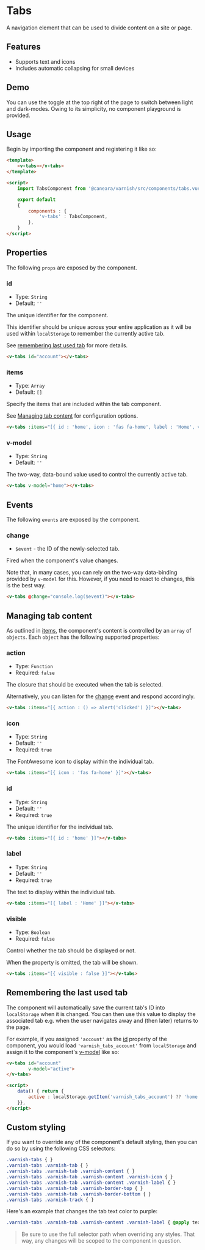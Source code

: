 # Tabs

A navigation element that can be used to divide content on a site or page.

## Features

* Supports text and icons
* Includes automatic collapsing for small devices

## Demo

You can use the toggle at the top right of the page to switch between light and dark-modes. Owing to its simplicity, no component playground is provided.

<!-- Setup -->
<script setup>
    import { ref } from 'vue';
    import TabsComponent from '../../src/components/tabs.vue';

    let active = ref('home');

    let tabs = [
        { id : 'home', icon : 'fas fa-home', label : 'Home', visible : true, 'action' : () => alert('Clicked Home') },
        { id : 'account', icon : 'fas fa-cog', label : 'Account', 'action' : () => alert('Clicked Account') },
        { id : 'delete', icon : 'fas fa-trash', label : 'Delete', visible : false, 'action' : () => alert('Clicked Trash') },
    ];
</script>

<!-- Demo -->
<div class="border border-dashed border-gray-300 dark:border-gray-600 rounded-md p-10 pt-6 mt-8">
    <ClientOnly>
        <TabsComponent v-model="active" :items="tabs" @change="active = $event"></TabsComponent>
    </ClientOnly>
</div>

## Usage

Begin by importing the component and registering it like so:

```html
<template>
    <v-tabs></v-tabs>
</template>

<script>
    import TabsComponent from '@caneara/varnish/src/components/tabs.vue';

    export default
    {
        components : {
            'v-tabs' : TabsComponent,
        },
    }
</script>
```

## Properties

The following `props` are exposed by the component.

### id

- Type: `String`
- Default: `''`

The unique identifier for the component.

This identifier should be unique across your entire application as it will be used within `localStorage` to remember the currently active tab.

See [remembering last used tab](#remembering-the-last-used-tab) for more details.

```html
<v-tabs id="account"></v-tabs>
```

### items

- Type: `Array`
- Default: `[]`

Specify the items that are included within the tab component.

See [Managing tab content](#managing-tab-content) for configuration options.

```html
<v-tabs :items="[{ id : 'home', icon : 'fas fa-home', label : 'Home', visible : true, 'action' : () => alert('Clicked Home') }]"></v-tabs>
```

### v-model

- Type: `String`
- Default: `''`

The two-way, data-bound value used to control the currently active tab.

```html
<v-tabs v-model="home"></v-tabs>
```

## Events

The following `events` are exposed by the component.

### change

- `$event` - the ID of the newly-selected tab.

Fired when the component's value changes.

Note that, in many cases, you can rely on the two-way data-binding provided by `v-model` for this. However, if you need to react to changes, this is the best way.

```html
<v-tabs @change="console.log($event)"></v-tabs>
```

## Managing tab content

As outlined in [items](#items), the component's content is controlled by an `array` of `objects`. Each `object` has the following supported properties:

### action

- Type: `Function`
- Required: `false`

The closure that should be executed when the tab is selected.

Alternatively, you can listen for the [change](#change) event and respond accordingly.

```html
<v-tabs :items="[{ action : () => alert('clicked') }]"></v-tabs>
```

### icon

- Type: `String`
- Default: `''`
- Required: `true`

The FontAwesome icon to display within the individual tab.

```html
<v-tabs :items="[{ icon : 'fas fa-home' }]"></v-tabs>
```

### id

- Type: `String`
- Default: `''`
- Required: `true`

The unique identifier for the individual tab.

```html
<v-tabs :items="[{ id : 'home' }]"></v-tabs>
```

### label

- Type: `String`
- Default: `''`
- Required: `true`

The text to display within the individual tab.

```html
<v-tabs :items="[{ label : 'Home' }]"></v-tabs>
```

### visible

- Type: `Boolean`
- Required: `false`

Control whether the tab should be displayed or not.

When the property is omitted, the tab will be shown.

```html
<v-tabs :items="[{ visible : false }]"></v-tabs>
```

## Remembering the last used tab

The component will automatically save the current tab's ID into `localStorage` when it is changed. You can then use this value to display the associated tab e.g. when the user navigates away and (then later) returns to the page.

For example, if you assigned `'account'` as the [id](#id) property of the component, you would load `'varnish_tabs_account'` from `localStorage` and assign it to the component's [v-model](#v-model) like so:

```html
<v-tabs id="account"
        v-model="active">
</v-tabs>

<script>
    data() { return {
        active : localStorage.getItem('varnish_tabs_account') ?? 'home',
    }},
</script>
```

## Custom styling

If you want to override any of the component's default styling, then you can do so by using the following CSS selectors:

```css
.varnish-tabs { }
.varnish-tabs .varnish-tab { }
.varnish-tabs .varnish-tab .varnish-content { }
.varnish-tabs .varnish-tab .varnish-content .varnish-icon { }
.varnish-tabs .varnish-tab .varnish-content .varnish-label { }
.varnish-tabs .varnish-tab .varnish-border-top { }
.varnish-tabs .varnish-tab .varnish-border-bottom { }
.varnish-tabs .varnish-track { }
```

Here's an example that changes the tab text color to purple:

```css
.varnish-tabs .varnish-tab .varnish-content .varnish-label { @apply text-purple-500 dark:text-purple-700 }
```

> Be sure to use the full selector path when overriding any styles. That way, any changes will be scoped to the component in question.